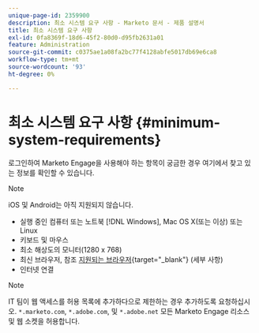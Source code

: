 ```yaml
---
unique-page-id: 2359900
description: 최소 시스템 요구 사항 - Marketo 문서 - 제품 설명서
title: 최소 시스템 요구 사항
exl-id: 0fa8369f-18d6-45f2-80d0-d95fb2631a01
feature: Administration
source-git-commit: c0375ae1a08fa2bc77f4128abfe5017db69e6ca8
workflow-type: tm+mt
source-wordcount: '93'
ht-degree: 0%

---
```


# 최소 시스템 요구 사항 {#minimum-system-requirements}

로그인하여 Marketo Engage을 사용해야 하는 항목이 궁금한 경우 여기에서 찾고 있는 정보를 확인할 수 있습니다.

>[!NOTE]
>
>iOS 및 Android는 아직 지원되지 않습니다.

* 실행 중인 컴퓨터 또는 노트북 [!DNL Windows], Mac OS X(또는 이상) 또는 Linux
* 키보드 및 마우스
* 최소 해상도의 모니터(1280 x 768)
* 최신 브라우저, 참조 [지원되는 브라우저](/help/marketo/product-docs/administration/setup-administration/supported-browsers.md){target="_blank"} (세부 사항)
* 인터넷 연결

>[!NOTE]
>
>IT 팀이 웹 액세스를 허용 목록에 추가하다으로 제한하는 경우 추가하도록 요청하십시오. `*.marketo.com`, `*.adobe.com`, 및 `*.adobe.net` 모든 Marketo Engage 리소스 및 웹 소켓을 허용합니다.
